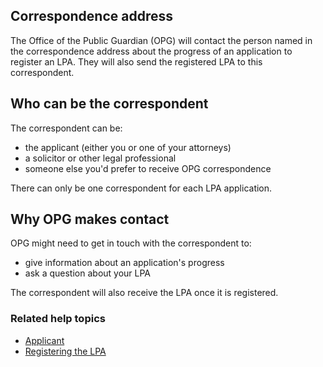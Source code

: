 ## Correspondence address

The Office of the Public Guardian (OPG) will contact the person named in the correspondence address about the progress of an application to register an LPA. They will also send the registered LPA to this correspondent. 

## Who can be the correspondent

The correspondent can be:

* the applicant (either you or one of your attorneys)
* a solicitor or other legal professional
* someone else you'd prefer to receive OPG correspondence

There can only be one correspondent for each LPA application.

## Why OPG makes contact
OPG might need to get in touch with the correspondent to:

* give information about an application's progress
* ask a question about your LPA

The correspondent will also receive the LPA once it is registered.

### Related help topics
* [Applicant](/help/#topic-applicant)
* [Registering the LPA](/help/#topic-registering-the-lpa)
